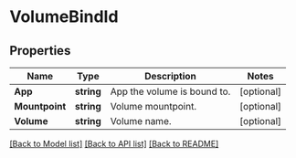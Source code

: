 # VolumeBindId

## Properties

Name | Type | Description | Notes
------------ | ------------- | ------------- | -------------
**App** | **string** | App the volume is bound to. | [optional] 
**Mountpoint** | **string** | Volume mountpoint. | [optional] 
**Volume** | **string** | Volume name. | [optional] 

[[Back to Model list]](../README.md#documentation-for-models) [[Back to API list]](../README.md#documentation-for-api-endpoints) [[Back to README]](../README.md)


